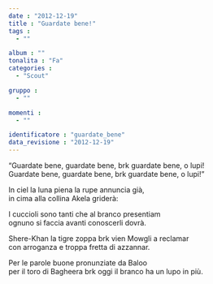 ```yaml
---
date : "2012-12-19"
title : "Guardate bene!"
tags : 
  - ""

album : ""
tonalita : "Fa"
categories : 
  - "Scout"

gruppo : 
  - ""

momenti : 
  - ""

identificatore : "guardate_bene"
data_revisione : "2012-12-19"
---
```

  
  
“Guardate bene, guardate bene, brk guardate bene, o lupi!  
Guardate bene, guardate bene, brk guardate bene, o lupi!”  
  
  
In ciel la luna piena la rupe annuncia già,  
in cima alla collina Akela griderà:  
  
  
  
I cuccioli sono tanti che al branco presentiam  
ognuno si faccia avanti conoscerli dovrà.  
  
  
Shere-Khan la tigre zoppa brk vien Mowgli a reclamar  
con arroganza e troppa fretta di azzannar.  
  
  
Per le parole buone pronunziate da Baloo  
per il toro di Bagheera brk oggi il branco ha un lupo in più.  
  
  
